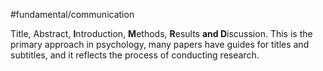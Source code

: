 #fundamental/communication

Title, Abstract, **I**ntroduction, **M**ethods, **R**esults **and D**iscussion. This is the primary approach in psychology, many papers have guides for titles and subtitles, and it reflects the process of conducting research.
